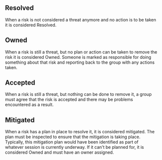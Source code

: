 ## Resolved
When a risk is not considered a threat anymore and no action is to be taken it is considered Resolved.

## Owned
When a risk is still a threat, but no plan or action can be taken to remove the risk it is considered Owned. Someone is marked as responsible for doing something about that risk and reporting back to the group with any actions taken.

## Accepted
When a risk is still a threat, but nothing can be done to remove it, a group must agree that the risk is accepted and there may be problems encountered as a result.

## Mitigated
When a risk has a plan in place to resolve it, it is considered mitigated. The plan must be inspected to ensure that the mitigation is taking place. Typically, this mitigation plan would have been identified as part of whatever session is currently underway. If it can't be planned for, it is considered Owned and must have an owner assigned.
